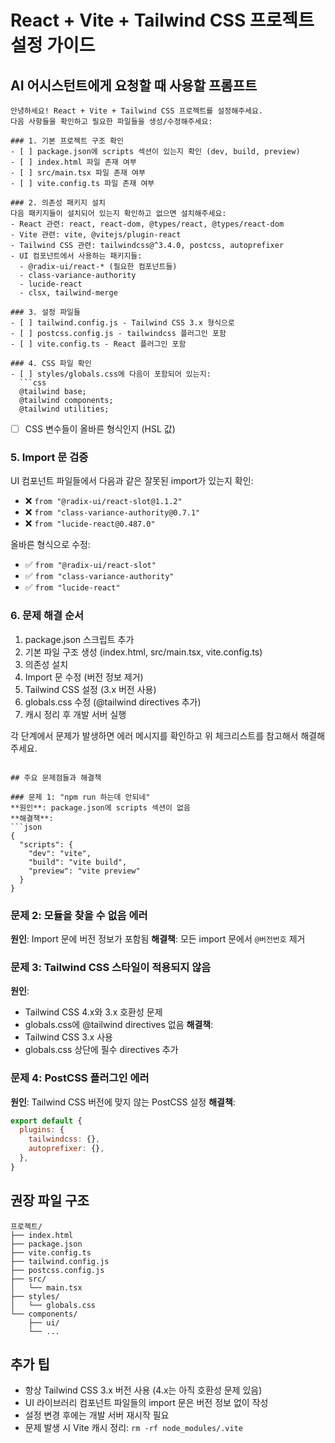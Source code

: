 # React + Vite + Tailwind CSS 프로젝트 설정 가이드

## AI 어시스턴트에게 요청할 때 사용할 프롬프트

```
안녕하세요! React + Vite + Tailwind CSS 프로젝트를 설정해주세요. 
다음 사항들을 확인하고 필요한 파일들을 생성/수정해주세요:

### 1. 기본 프로젝트 구조 확인
- [ ] package.json에 scripts 섹션이 있는지 확인 (dev, build, preview)
- [ ] index.html 파일 존재 여부
- [ ] src/main.tsx 파일 존재 여부
- [ ] vite.config.ts 파일 존재 여부

### 2. 의존성 패키지 설치
다음 패키지들이 설치되어 있는지 확인하고 없으면 설치해주세요:
- React 관련: react, react-dom, @types/react, @types/react-dom
- Vite 관련: vite, @vitejs/plugin-react
- Tailwind CSS 관련: tailwindcss@^3.4.0, postcss, autoprefixer
- UI 컴포넌트에서 사용하는 패키지들:
  - @radix-ui/react-* (필요한 컴포넌트들)
  - class-variance-authority
  - lucide-react
  - clsx, tailwind-merge

### 3. 설정 파일들
- [ ] tailwind.config.js - Tailwind CSS 3.x 형식으로
- [ ] postcss.config.js - tailwindcss 플러그인 포함
- [ ] vite.config.ts - React 플러그인 포함

### 4. CSS 파일 확인
- [ ] styles/globals.css에 다음이 포함되어 있는지:
  ```css
  @tailwind base;
  @tailwind components;
  @tailwind utilities;
  ```
- [ ] CSS 변수들이 올바른 형식인지 (HSL 값)

### 5. Import 문 검증
UI 컴포넌트 파일들에서 다음과 같은 잘못된 import가 있는지 확인:
- ❌ `from "@radix-ui/react-slot@1.1.2"`
- ❌ `from "class-variance-authority@0.7.1"`
- ❌ `from "lucide-react@0.487.0"`

올바른 형식으로 수정:
- ✅ `from "@radix-ui/react-slot"`
- ✅ `from "class-variance-authority"`
- ✅ `from "lucide-react"`

### 6. 문제 해결 순서
1. package.json 스크립트 추가
2. 기본 파일 구조 생성 (index.html, src/main.tsx, vite.config.ts)
3. 의존성 설치
4. Import 문 수정 (버전 정보 제거)
5. Tailwind CSS 설정 (3.x 버전 사용)
6. globals.css 수정 (@tailwind directives 추가)
7. 캐시 정리 후 개발 서버 실행

각 단계에서 문제가 발생하면 에러 메시지를 확인하고 위 체크리스트를 참고해서 해결해주세요.
```

## 주요 문제점들과 해결책

### 문제 1: "npm run 하는데 안되네"
**원인**: package.json에 scripts 섹션이 없음
**해결책**: 
```json
{
  "scripts": {
    "dev": "vite",
    "build": "vite build", 
    "preview": "vite preview"
  }
}
```

### 문제 2: 모듈을 찾을 수 없음 에러
**원인**: Import 문에 버전 정보가 포함됨
**해결책**: 모든 import 문에서 `@버전번호` 제거

### 문제 3: Tailwind CSS 스타일이 적용되지 않음
**원인**: 
- Tailwind CSS 4.x와 3.x 호환성 문제
- globals.css에 @tailwind directives 없음
**해결책**: 
- Tailwind CSS 3.x 사용
- globals.css 상단에 필수 directives 추가

### 문제 4: PostCSS 플러그인 에러
**원인**: Tailwind CSS 버전에 맞지 않는 PostCSS 설정
**해결책**: 
```js
export default {
  plugins: {
    tailwindcss: {},
    autoprefixer: {},
  },
}
```

## 권장 파일 구조
```
프로젝트/
├── index.html
├── package.json
├── vite.config.ts
├── tailwind.config.js
├── postcss.config.js
├── src/
│   └── main.tsx
├── styles/
│   └── globals.css
└── components/
    ├── ui/
    └── ...
```

## 추가 팁
- 항상 Tailwind CSS 3.x 버전 사용 (4.x는 아직 호환성 문제 있음)
- UI 라이브러리 컴포넌트 파일들의 import 문은 버전 정보 없이 작성
- 설정 변경 후에는 개발 서버 재시작 필요
- 문제 발생 시 Vite 캐시 정리: `rm -rf node_modules/.vite` 